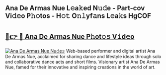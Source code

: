 ## Ana De Armas Nue L𝚎a𝚔ed N𝚞𝚍e - Part-cov Vi𝚍𝚎o P𝚑𝚘tos - H𝚘𝚝 O𝚗𝚕yf𝚊ns L𝚎a𝚔s HgCOF

# <h2><a href="http://kfep5k.oniu.top/?m=Ana+De+Armas+Nue">🔗👉 🔴 Ana De Armas Nue P𝚑ot𝚘𝚜 V𝚒d𝚎o</a></h2>

[![Ana De Armas Nue Nu𝚍e𝚜](https://i.imgur.com/0qMVB7G.gif)](http://kfep5k.oniu.top/?m=Ana+De+Armas+Nue)
Web-based performer and digital artist Ana De Armas Nue, acclaimed for sharing dance and lifestyle ideas through solo and collaborative dance acts and short films. Visionary artist Ana De Armas Nue, famed for their innovative and inspiring creations in the world of art.  
